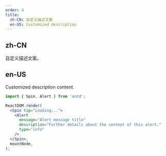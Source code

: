 ```yaml
---
order: 4
title:
  zh-CN: 自定义描述文案
  en-US: Customized description
---
```


## zh-CN

自定义描述文案。

## en-US

Customized description content.

```jsx
import { Spin, Alert } from 'antd';

ReactDOM.render(
  <Spin tip="Loading...">
    <Alert
      message="Alert message title"
      description="Further details about the context of this alert."
      type="info"
    />
  </Spin>,
  mountNode,
);
```
